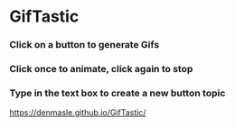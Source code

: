 # GifTastic

### Click on a button to generate Gifs
### Click once to animate, click again to stop
### Type in the text box to create a new button topic

https://denmasle.github.io/GifTastic/
